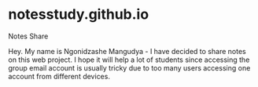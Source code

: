 # notesstudy.github.io
Notes Share

Hey. My name is Ngonidzashe Mangudya - I have decided to share notes on this web project. I hope it will help a lot of students since accessing the group email account is usually tricky due to too many users accessing one account from different devices.

